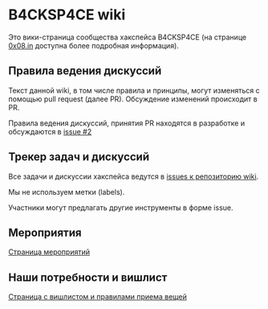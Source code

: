 # B4CKSP4CE wiki

Это вики-страница сообщества хакспейса B4CKSP4CE (на странице [0x08.in](https://0x08.in) доступна более подробная информация).

## Правила ведения дискуссий

Текст данной wiki, в том числе правила и принципы, могут изменяться с помощью pull request (далее PR). Обсуждение изменений происходит в PR.

Правила ведения дискуссий, принятия PR находятся в разработке и обсуждаются в [issue #2](https://github.com/b4ck5p4c3/wiki/issues/2)

## Трекер задач и дискуссий

Все задачи и дискуссии хакспейса ведутся в [issues к репозиторию wiki](https://github.com/b4ck5p4c3/wiki/issues).

Мы не используем метки (labels).

Участники могут предлагать другие инструменты в форме issue.

## Мероприятия

[Страница мероприятий](/events)

## Наши потребности и вишлист

[Страница с вишлистом и правилами приема вещей](/needs)
